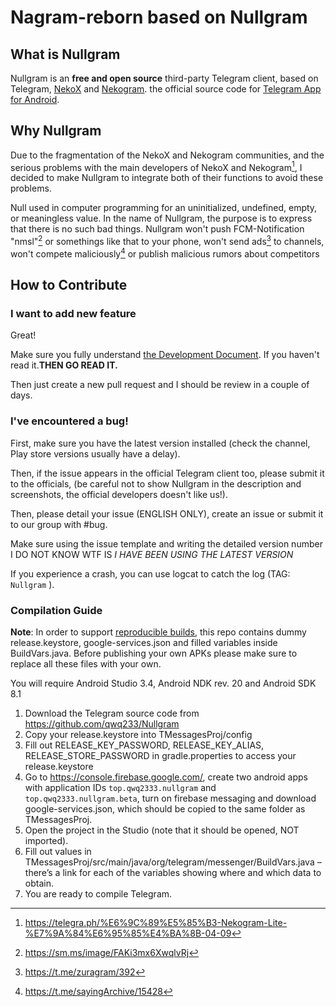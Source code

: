 # Nagram-reborn based on Nullgram

## What is Nullgram

Nullgram is an **free and open source** third-party Telegram client, based on Telegram, [NekoX](https://github.com/NekoX-Dev/NekoX) and [Nekogram](https://gitlab.com/Nekogram/Nekogram).
the official source code for [Telegram App for Android](https://play.google.com/store/apps/details?id=org.telegram.messenger).

## Why Nullgram

Due to the fragmentation of the NekoX and Nekogram communities, and the serious problems with the main developers of NekoX and Nekogram[^1], I decided to make Nullgram to integrate both of their functions to avoid these problems.

Null used in computer programming for an uninitialized, undefined, empty, or meaningless value.
In the name of Nullgram, the purpose is to express that there is no such bad things. Nullgram won't push FCM-Notification "nmsl"[^2] or somethings like that to your phone, won't send ads[^4] to channels, won't compete maliciously[^5] or publish malicious rumors about competitors

## How to Contribute

### I want to add new feature

Great!

Make sure you fully understand [the Development Document](.github/CONTRIBUTING.md).
If you haven't read it.**THEN GO READ IT.**

Then just create a new pull request and I should be review in a couple of days.

### I've encountered a bug!

First, make sure you have the latest version installed (check the channel, Play store versions usually have a delay).

Then, if the issue appears in the official Telegram client too, please submit it to the officials, (be careful not to show Nullgram in the description and screenshots, the official developers doesn't like us!).

Then, please detail your issue (ENGLISH ONLY), create an issue or submit it to our group with #bug.

Make sure using the issue template and writing the detailed version number I DO NOT KNOW WTF IS _I HAVE BEEN USING THE LATEST VERSION_

If you experience a crash, you can use logcat to catch the log (TAG: `Nullgram` ).

### Compilation Guide

**Note**: In order to support [reproducible builds](https://core.telegram.org/reproducible-builds), this repo contains dummy release.keystore, google-services.json and filled variables inside BuildVars.java. Before publishing your own APKs please make sure to replace all these files with your own.

You will require Android Studio 3.4, Android NDK rev. 20 and Android SDK 8.1

1. Download the Telegram source code from https://github.com/qwq233/Nullgram
2. Copy your release.keystore into TMessagesProj/config
3. Fill out RELEASE_KEY_PASSWORD, RELEASE_KEY_ALIAS, RELEASE_STORE_PASSWORD in gradle.properties to access your release.keystore
4. Go to https://console.firebase.google.com/, create two android apps with application IDs `top.qwq2333.nullgram` and `top.qwq2333.nullgram.beta`, turn on firebase messaging and download google-services.json, which should be copied to the same folder as TMessagesProj.
5. Open the project in the Studio (note that it should be opened, NOT imported).
6. Fill out values in TMessagesProj/src/main/java/org/telegram/messenger/BuildVars.java – there’s a link for each of the variables showing where and which data to obtain.
7. You are ready to compile Telegram.

[^1]: https://telegra.ph/%E6%9C%89%E5%85%B3-Nekogram-Lite-%E7%9A%84%E6%95%85%E4%BA%8B-04-09

[^2]: https://sm.ms/image/FAKi3mx6XwqlvRj

[^3]: https://t.me/NekogramX/418

[^4]: https://t.me/zuragram/392

[^5]: https://t.me/sayingArchive/15428
